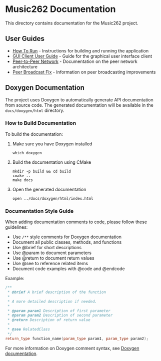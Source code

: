 # Music262 Documentation

This directory contains documentation for the Music262 project.

## User Guides

- [How To Run](../HOW_TO_RUN.md) - Instructions for building and running the application
- [GUI Client User Guide](gui_client.md) - Guide for the graphical user interface client
- [Peer-to-Peer Network](peer_to_peer.md) - Documentation on the peer network architecture
- [Peer Broadcast Fix](peer_broadcast_fix.md) - Information on peer broadcasting improvements

## Doxygen Documentation

The project uses Doxygen to automatically generate API documentation from source code. The generated documentation will be available in the `docs/doxygen/html` directory.

### How to Build Documentation

To build the documentation:

1. Make sure you have Doxygen installed
   ```
   which doxygen
   ```

2. Build the documentation using CMake
   ```
   mkdir -p build && cd build
   cmake ..
   make docs
   ```

3. Open the generated documentation
   ```
   open ../docs/doxygen/html/index.html
   ```

### Documentation Style Guide

When adding documentation comments to code, please follow these guidelines:

- Use `/**` style comments for Doxygen documentation
- Document all public classes, methods, and functions
- Use @brief for short descriptions
- Use @param to document parameters
- Use @return to document return values
- Use @see to reference related items
- Document code examples with @code and @endcode

Example:

```cpp
/**
 * @brief A brief description of the function
 *
 * A more detailed description if needed.
 *
 * @param param1 Description of first parameter
 * @param param2 Description of second parameter
 * @return Description of return value
 *
 * @see RelatedClass
 */
return_type function_name(param_type param1, param_type param2);
```

For more information on Doxygen comment syntax, see [Doxygen documentation](https://www.doxygen.nl/manual/docblocks.html).